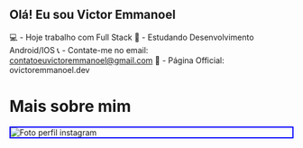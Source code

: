 ## Olá! Eu sou Victor Emmanoel

💻 - Hoje trabalho com Full Stack
📖 - Estudando Desenvolvimento Android/IOS
📞 - Contate-me no email: contatoeuvictoremmanoel@gmail.com
📃 - Página Official: ovictoremmanoel.dev

# Mais sobre mim

<div style="border: 2px solid blue;">
    <img src="https://instagram.fbsb12-2.fna.fbcdn.net/v/t51.2885-19/312371735_839031797513979_8126513937905568744_n.jpg?stp=dst-jpg_s150x150&_nc_ht=instagram.fbsb12-2.fna.fbcdn.net&_nc_cat=103&_nc_ohc=D7CuWO8OvyUAX_DjhFx&edm=AOQ1c0wBAAAA&ccb=7-5&oh=00_AfCuIucpgQEg-Pfy3hqcAbrqVeWutnjey5eSlDbP-Yir3A&oe=63863EAB&_nc_sid=8fd12b" alt="Foto perfil instagram">
</div>